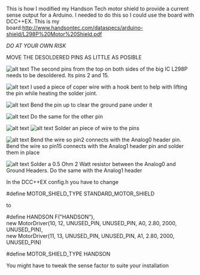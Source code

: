 This is how I modified my Handson Tech motor shield to provide a current sense output for a Arduino.
I needed to do this so I could use the board with DCC++EX.
This is my board:http://www.handsontec.com/dataspecs/arduino-shield/L298P%20Motor%20Shield.pdf

*DO AT YOUR OWN RISK*

MOVE THE DESOLDERED PINS AS LITTLE AS POSIBLE

![alt text](https://github.com/charlj22/Handson-mod/blob/main/Images/20210816_071305.jpg?raw=true)
The second pins from the top on both sides of the big IC L298P needs to be desoldered. Its pins 2 and 15.

![alt text](https://github.com/charlj22/Handson-mod/blob/main/Images/20210816_124721.jpg?raw=true)
I used a piece of coper wire with a hook bent to help with lifting the pin while heating the solder joint.

![alt text](https://github.com/charlj22/Handson-mod/blob/main/Images/20210816_125156.jpg?raw=true)
Bend the pin up to clear the ground pane under it

![alt text](https://github.com/charlj22/Handson-mod/blob/main/Images/20210816_125156.jpg?raw=true)
Do the same for the other pin

![alt text](https://github.com/charlj22/Handson-mod/blob/main/Images/20210816_132055.jpg?raw=true)
![alt text](https://github.com/charlj22/Handson-mod/blob/main/Images/20210816_132338.jpg?raw=true)
Solder an piece of wire to the pins

![alt text](https://github.com/charlj22/Handson-mod/blob/main/Images/20210825_144405.jpg?raw=true)
Bend the wire so pin2 connects with the Analog0 header pin. Bend the wire so pin15 connects with the Analog1 header pin and solder them in place

![alt text](https://github.com/charlj22/Handson-mod/blob/main/Images/20210825_145049.jpg?raw=true)
Solder a 0.5 Ohm 2 Watt resistor between the Analog0 and Ground Headers. Do the same with the Analog1 header

In the DCC++EX config.h you have to change 

#define MOTOR_SHIELD_TYPE STANDARD_MOTOR_SHIELD 

to

#define HANDSON F("HANDSON"),\
  new MotorDriver(10, 12, UNUSED_PIN, UNUSED_PIN, A0, 2.80, 2000, UNUSED_PIN), \
  new MotorDriver(11, 13, UNUSED_PIN, UNUSED_PIN, A1, 2.80, 2000, UNUSED_PIN)

#define MOTOR_SHIELD_TYPE HANDSON

You might have to tweak the sense factor to suite your installation

